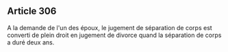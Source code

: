 Article 306
----
A la demande de l'un des époux, le jugement de séparation de corps est converti
de plein droit en jugement de divorce quand la séparation de corps a duré deux
ans.
